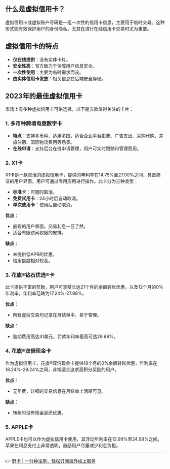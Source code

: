 ## 什么是虚拟信用卡？

虚拟信用卡或虚拟账户号码是一组一次性的信用卡信息，主要用于临时交易。这种形式能有效保护用户的身份隐私，尤其在进行在线信用卡交易时尤为重要。

## 虚拟信用卡的特点

- **仅在线提供**：没有实体卡片。
- **安全性高**：官方致力于保障用户信息安全。
- **一次性使用**：主要为临时需求而设。
- **由实体信用卡发放**：相关信息在后端安全存储。

## 2023年的最佳虚拟信用卡

市场上有多种虚拟信用卡可供选择，以下是五款值得关注的卡片：

### 1. 多币种跨境电商数字卡

- **特点**：支持多币种、适用多国，适合企业平台扣费、广告支出、采购代购、差旅住宿、国际物流费用等场景。
- **在线申请**：支持后台在线申请管理，用户可实时跟踪和管理费用。

### 2. X1卡

X1卡是一款灵活的虚拟信用卡，提供的年利率在14.75%至27.00%之间，具备简洁的用户界面。用户可通过专用应用进行操作。此卡分为三种类型：

- **标准卡**：可随时取消。
- **免费试用卡**：24小时后自动取消。
- **单次使用卡**：使用后自动取消。

**优点**：
- 直观的用户界面，交易利息一目了然。
- 适合有限访问权限的安排。

**缺点**：
- 未提供低APR的优惠。
- 信用额度相对较高。

### 3. 花旗®钻石优选®卡

此卡提供丰富的奖励，用户可享受长达21个月的余额转账优惠，以及12个月的0%年利率。年利率范畴为17.24%-27.99%。

**优点**：
- 所有虚拟交易均记录在月结单中，易于管理。

**缺点**：
- 逾期费用高达41美元，罚款年利率最高可达29.99%。

### 4. 花旗®双倍现金卡

作为虚拟信用卡，花旗®双倍现金卡提供18个月的0%余额转账优惠，年利率在18.24%-28.24%之间，非常适合追求高积分奖励的用户。

**优点**：
- 无年费，详细的交易信息在月结单上清晰可见。

**缺点**：
- 转账时没有现金返还优惠。

### 5. APPLE卡

APPLE卡也可以作为虚拟信用卡使用，其浮动年利率在13.99%至24.99%之间。苹果在利息支付上非常透明，鼓励用户尽量减少利息负担。

---

👉 [野卡 | 一分钟注册，轻松订阅海外线上服务](https://bit.ly/bewildcard)